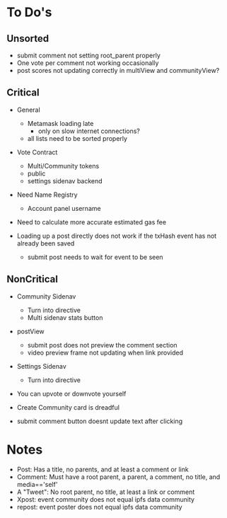 # To Do's #

## Unsorted ##
- submit comment not setting root_parent properly
- One vote per comment not working occasionally
- post scores not updating correctly in multiView and communityView?

## Critical ##
- General
    - Metamask loading late
        - only on slow internet connections?
    - all lists need to be sorted properly

- Vote Contract
    - Multi/Community tokens
    - public
    - settings sidenav backend

- Need Name Registry
    - Account panel username

- Need to calculate more accurate estimated gas fee

- Loading up a post directly does not work if the txHash event has not already been saved
    - submit post needs to wait for event to be seen

## NonCritical ##
- Community Sidenav
    - Turn into directive
    - Multi sidenav stats button
    
- postView
    - submit post does not preview the comment section
    - video preview frame not updating when link provided

- Settings Sidenav
    - Turn into directive
    
- You can upvote or downvote yourself

- Create Community card is dreadful

- submit comment button doesnt update text after clicking



    
# Notes #
- Post: Has a title, no parents, and at least a comment or link
- Comment: Must have a root parent, a parent, a comment, no title, and media=='self'
- A "Tweet": No root parent, no title, at least a link or comment
- Xpost: event community does not equal ipfs data community
- repost: event poster does not equal ipfs data community

